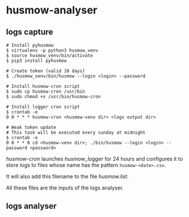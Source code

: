 # husmow-analyser

## logs capture

```shell
# Install pyhusmow
$ virtualenv -p python3 husmow_venv
$ source husmow_venv/bin/activate
$ pip3 install pyhusmow

# Create token (valid 10 days)
$ ./husmow_venv/bin/husmow --login <login> --password

# Install husmow-cron script
$ sudo cp husmow-cron /usr/bin
$ sudo chmod +x /usr/bin/husmow-cron

# Install logger cron script
$ crontab -e
0 0 * * * husmow-cron <husmow-venv dir> <logs output dir>

# Weak token update
# This task will be executed every sunday at midnight
$ crontab -e
0 0 * * 0 cd <husmow-venv dir>; ./bin/husmow --login <login> --password <password>
```

*husmow-cron* launches *husmow_logger* for 24 hours and configures it to store logs to files whose name has the pattern `husmow-<date>.csv`.

It will also add this filename to the file *husmow.list*.

All these files are the inputs of the logs analyser.

## logs analyser

